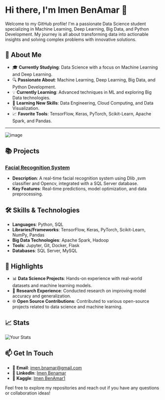 # Hi there, I'm Imen BenAmar 👋

Welcome to my GitHub profile! I'm a passionate Data Science student specializing in Machine Learning, Deep Learning, Big Data, and Python Development. My journey is all about transforming data into actionable insights and solving complex problems with innovative solutions.

## 🚀 About Me

- 🎓 **Currently Studying**: Data Science with a focus on Machine Learning and Deep Learning.
- 🔍 **Passionate About**: Machine Learning, Deep Learning, Big Data, and Python Development.
- 💡 **Currently Learning**: Advanced techniques in ML and exploring Big Data technologies.
- 🌱 **Learning New Skills**: Data Engineering, Cloud Computing, and Data Visualization.
- 📈 **Favorite Tools**: TensorFlow, Keras, PyTorch, Scikit-Learn, Apache Spark, and Pandas.
------------------------------------------------------------------------------------------------------------------------------------------
![image](https://github.com/user-attachments/assets/926b62da-fefe-4d69-8de6-b68a43d61b2d)


## 📚 Projects

### [Facial Recognition System](https://github.com/ImenBenAmar/face_identification)
- **Description**: A real-time facial recognition system using Dlib ,svm classifier and Opencv, integrated with a SQL Server database.
- **Key Features**: Real-time predictions, model optimization, and data preprocessing.
## 🛠️ Skills & Technologies

- **Languages**: Python, SQL
- **Libraries/Frameworks**: TensorFlow, Keras, PyTorch, Scikit-Learn, NumPy, Pandas
- **Big Data Technologies**: Apache Spark, Hadoop
- **Tools**: Jupyter, Git, Docker, Flask
- **Databases**: SQL Server, MySQL

## 🌟 Highlights

- 📊 **Data Science Projects**: Hands-on experience with real-world datasets and machine learning models.
- 🔬 **Research Experience**: Conducted research on improving model accuracy and generalization.
- 🌐 **Open Source Contributions**: Contributed to various open-source projects related to data science and machine learning.



## 📈 Stats

![Your Stats](https://github-readme-stats.vercel.app/api?username=ImenBenAmar&show_icons=true&hide_title=true&hide_border=true&count_private=true&theme=radical)

## 📫 Get In Touch
- 📧 **Email**: [imen.bnamar@gmail.com](mailto:imen.bnamar@gmail.com)
- 🔗 **LinkedIn**: [Imen Benamar](https://www.linkedin.com/in/imen-benamar-616079212/)
- 🔗 **Kaggle**: [Imen BenAmar1](https://www.kaggle.com/imenbenamar1)

  
Feel free to explore my repositories and reach out if you have any questions or collaboration ideas!
